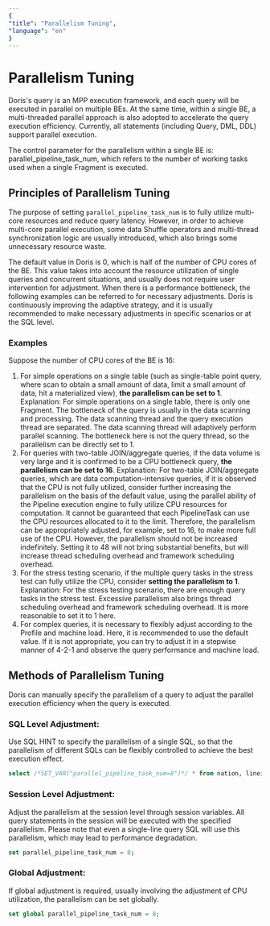 ```yaml
---
{
"title": "Parallelism Tuning",
"language": "en"
}
---
```


<!--
Licensed to the Apache Software Foundation (ASF) under one
or more contributor license agreements.  See the NOTICE file
distributed with this work for additional information
regarding copyright ownership.  The ASF licenses this file
to you under the Apache License, Version 2.0 (the
"License"); you may not use this file except in compliance
with the License.  You may obtain a copy of the License at

  http://www.apache.org/licenses/LICENSE-2.0

Unless required by applicable law or agreed to in writing,
software distributed under the License is distributed on an
"AS IS" BASIS, WITHOUT WARRANTIES OR CONDITIONS OF ANY
KIND, either express or implied.  See the License for the
specific language governing permissions and limitations
under the License.
-->

# Parallelism Tuning

Doris's query is an MPP execution framework, and each query will be executed in parallel on multiple BEs. At the same time, within a single BE, a multi-threaded parallel approach is also adopted to accelerate the query execution efficiency. Currently, all statements (including Query, DML, DDL) support parallel execution.

The control parameter for the parallelism within a single BE is: parallel_pipeline_task_num, which refers to the number of working tasks used when a single Fragment is executed.

## Principles of Parallelism Tuning

The purpose of setting `parallel_pipeline_task_num` is to fully utilize multi-core resources and reduce query latency. However, in order to achieve multi-core parallel execution, some data Shuffle operators and multi-thread synchronization logic are usually introduced, which also brings some unnecessary resource waste.

The default value in Doris is 0, which is half of the number of CPU cores of the BE. This value takes into account the resource utilization of single queries and concurrent situations, and usually does not require user intervention for adjustment. When there is a performance bottleneck, the following examples can be referred to for necessary adjustments. Doris is continuously improving the adaptive strategy, and it is usually recommended to make necessary adjustments in specific scenarios or at the SQL level.

### Examples

Suppose the number of CPU cores of the BE is 16:

1. For simple operations on a single table (such as single-table point query, where scan to obtain a small amount of data, limit a small amount of data, hit a materialized view), **the parallelism can be set to 1**.
   Explanation: For simple operations on a single table, there is only one Fragment. The bottleneck of the query is usually in the data scanning and processing. The data scanning thread and the query execution thread are separated. The data scanning thread will adaptively perform parallel scanning. The bottleneck here is not the query thread, so the parallelism can be directly set to 1.
2. For queries with two-table JOIN/aggregate queries, if the data volume is very large and it is confirmed to be a CPU bottleneck query, **the parallelism can be set to 16**.
   Explanation: For two-table JOIN/aggregate queries, which are data computation-intensive queries, if it is observed that the CPU is not fully utilized, consider further increasing the parallelism on the basis of the default value, using the parallel ability of the Pipeline execution engine to fully utilize CPU resources for computation. It cannot be guaranteed that each PipelineTask can use the CPU resources allocated to it to the limit. Therefore, the parallelism can be appropriately adjusted, for example, set to 16, to make more full use of the CPU. However, the parallelism should not be increased indefinitely. Setting it to 48 will not bring substantial benefits, but will increase thread scheduling overhead and framework scheduling overhead.
3. For the stress testing scenario, if the multiple query tasks in the stress test can fully utilize the CPU, consider **setting the parallelism to 1**.
   Explanation: For the stress testing scenario, there are enough query tasks in the stress test. Excessive parallelism also brings thread scheduling overhead and framework scheduling overhead. It is more reasonable to set it to 1 here.
4. For complex queries, it is necessary to flexibly adjust according to the Profile and machine load. Here, it is recommended to use the default value. If it is not appropriate, you can try to adjust it in a stepwise manner of 4-2-1 and observe the query performance and machine load.

## Methods of Parallelism Tuning

Doris can manually specify the parallelism of a query to adjust the parallel execution efficiency when the query is executed.

### SQL Level Adjustment:

Use SQL HINT to specify the parallelism of a single SQL, so that the parallelism of different SQLs can be flexibly controlled to achieve the best execution effect.

```SQL
select /*SET_VAR("parallel_pipeline_task_num=8")*/ * from nation, lineitem where lineitem.l_suppkey = nation.n_nationkey
```

### Session Level Adjustment:

Adjust the parallelism at the session level through session variables. All query statements in the session will be executed with the specified parallelism. Please note that even a single-line query SQL will use this parallelism, which may lead to performance degradation.

```SQL
set parallel_pipeline_task_num = 8;
```

### Global Adjustment:

If global adjustment is required, usually involving the adjustment of CPU utilization, the parallelism can be set globally.

```SQL
set global parallel_pipeline_task_num = 8;
```
